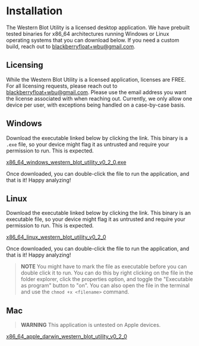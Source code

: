 # Installation

The Western Blot Utility is a licensed desktop application. We have prebuilt tested binaries for x86_64 architectures running Windows or Linux operating systems that you can download below. If you need a custom build, reach out to [blackberryfloat+wbu@gmail.com](mailto:blackberryfloat+wbu@gmail.com).

## Licensing

While the Western Blot Utility is a licensed application, licenses are FREE. For all licensing requests, please reach out to [blackberryfloat+wbu@gmail.com](mailto:blackberryfloat+wbu@gmail.com). Please use the email address you want the license associated with when reaching out. Currently, we only allow one device per user, with exceptions being handled on a case-by-case basis.

## Windows

Download the executable linked below by clicking the link. This binary is a `.exe` file, so your device might flag it as untrusted and require your permission to run. This is expected.

[x86_64_windows_western_blot_utility_v0_2_0.exe](./x86_64_windows_western_blot_utility_v0_2_0.exe)

Once downloaded, you can double-click the file to run the application, and that is it! Happy analyzing!

## Linux

Download the executable linked below by clicking the link. This binary is an executable file, so your device might flag it as untrusted and require your permission to run. This is expected.

[x86_64_linux_western_blot_utility_v0_2_0](./x86_64_linux_western_blot_utility_v0_2_0)

Once downloaded, you can double-click the file to run the application, and that is it! Happy analyzing!

> **NOTE**
> You might have to mark the file as executable before you can double click it to run. You can do this by right clicking on the file in the folder explorer, click the properties option, and toggle the "Executable as program" button to "on". You can also open the file in the terminal and use the `chmod +x <filename>` command.

## Mac

> **WARNING**
> This application is untested on Apple devices.

[x86_64_apple_darwin_western_blot_utility_v0_2_0](./x86_64_apple_darwin_western_blot_utility_v0_2_0)

